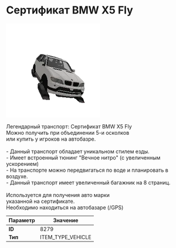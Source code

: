 # Сертификат BMW X5 Fly

![Item Image](../img/8279.webp?raw=true)

Легендарный транспорт: Сертификат BMW X5 Fly<br>Можно получить при объединении 5-и осколков<br>или купить у игроков на автобазре.<br><br>- Данный транспорт обладает уникальном стилем езды.<br>- Имеет встроенный тюнинг "Вечное нитро" (с увеличенным ускорением)<br>- На транспорте можно передвигаться по воде и планировать в воздухе.<br>- Данный транспорт имеет увеличенный багажник на 8 страниц.<br><br>Используется для получения авто марки <br>указанной на сертификате.<br>Необходимо находиться на автобазаре (/GPS)


| Параметр | Значение |
|----------|----------|
| **ID** | 8279 |
| **Тип** | ITEM_TYPE_VEHICLE |

